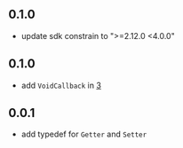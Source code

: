 ## 0.1.0

* update sdk constrain to ">=2.12.0 <4.0.0"

## 0.1.0

* add `VoidCallback` in [3](https://github.com/LoveCommunity/typedef_foundation.dart/pull/3)  

## 0.0.1

* add typedef for `Getter` and `Setter`